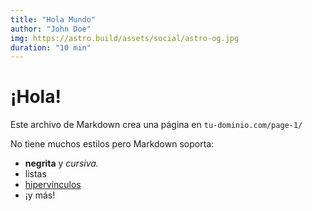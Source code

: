 ```yaml
---
title: "Hola Mundo"
author: "John Doe"
img: https://astro.build/assets/social/astro-og.jpg
duration: "10 min"
---
```


# ¡Hola!

Este archivo de Markdown crea una página en `tu-dominio.com/page-1/`

No tiene muchos estilos pero Markdown soporta:
- **negrita** y _cursiva._
- listas
- [hipervínculos](https://astro.build)
- ¡y más!